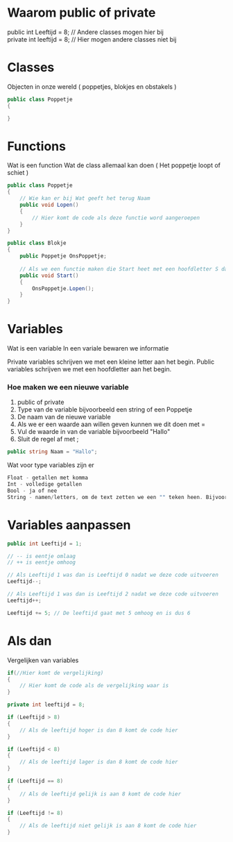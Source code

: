 # Waarom public of private

public int Leeftijd = 8; // Andere classes mogen hier bij  
private int leeftijd = 8; // Hier mogen andere classes niet bij

# Classes

Objecten in onze wereld ( poppetjes, blokjes en obstakels )

```csharp
public class Poppetje  
{

}
```

# Functions
Wat is een function
Wat de class allemaal kan doen ( Het poppetje loopt of schiet )

```csharp
public class Poppetje
{
    // Wie kan er bij Wat geeft het terug Naam
    public void Lopen()
    {
        // Hier komt de code als deze functie word aangeroepen
    }
}
```

```csharp
public class Blokje
{
    public Poppetje OnsPoppetje;
    
    // Als we een functie maken die Start heet met een hoofdletter S dan roept Unity die aan zodra het spel start.
    public void Start()
    {
        OnsPoppetje.Lopen();
    }
}
```

# Variables
Wat is een variable
In een variale bewaren we informatie

Private variables schrijven we met een kleine letter aan het begin.
Public variables schrijven we met een hoofdletter aan het begin.

### Hoe maken we een nieuwe variable

1. public of private
2. Type van de variable bijvoorbeeld een string of een Poppetje
3. De naam van de nieuwe variable
4. Als we er een waarde aan willen geven kunnen we dit doen met =
5. Vul de waarde in van de variable bijvoorbeeld "Hallo"
6. Sluit de regel af met ;

```csharp
public string Naam = "Hallo";
```

Wat voor type variables zijn er

```csharp
Float - getallen met komma  
Int - volledige getallen  
Bool - ja of nee  
String - namen/letters, om de text zetten we een "" teken heen. Bijvoorbeeld "Hallo"
```

# Variables aanpassen

```csharp
public int Leeftijd = 1;

// -- is eentje omlaag
// ++ is eentje omhoog

// Als Leeftijd 1 was dan is Leeftijd 0 nadat we deze code uitvoeren
Leeftijd--;

// Als Leeftijd 1 was dan is Leeftijd 2 nadat we deze code uitvoeren
Leeftijd++;
```
```csharp
Leeftijd += 5; // De leeftijd gaat met 5 omhoog en is dus 6
```

# Als dan
Vergelijken van variables

```csharp
if(//Hier komt de vergelijking)
{
    // Hier komt de code als de vergelijking waar is
}

private int leeftijd = 8;

if (Leeftijd > 8)
{
    // Als de leeftijd hoger is dan 8 komt de code hier
}

if (Leeftijd < 8)
{
    // Als de leeftijd lager is dan 8 komt de code hier
}

if (Leeftijd == 8)
{
    // Als de leeftijd gelijk is aan 8 komt de code hier
}

if (Leeftijd != 8)
{
    // Als de leeftijd niet gelijk is aan 8 komt de code hier
}
```